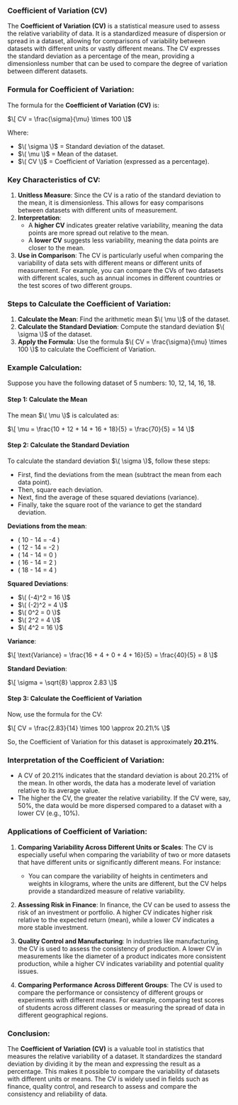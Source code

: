 ### **Coefficient of Variation (CV)**

The **Coefficient of Variation (CV)** is a statistical measure used to assess the relative variability of data. It is a standardized measure of dispersion or spread in a dataset, allowing for comparisons of variability between datasets with different units or vastly different means. The CV expresses the standard deviation as a percentage of the mean, providing a dimensionless number that can be used to compare the degree of variation between different datasets.

### **Formula for Coefficient of Variation:**

The formula for the **Coefficient of Variation (CV)** is:

$\[
CV = \frac{\sigma}{\mu} \times 100
\]$

Where:
- $\( \sigma \)$ = Standard deviation of the dataset.
- $\( \mu \)$ = Mean of the dataset.
- $\( CV \)$ = Coefficient of Variation (expressed as a percentage).

### **Key Characteristics of CV:**
1. **Unitless Measure**: Since the CV is a ratio of the standard deviation to the mean, it is dimensionless. This allows for easy comparisons between datasets with different units of measurement.
2. **Interpretation**:
   - A **higher CV** indicates greater relative variability, meaning the data points are more spread out relative to the mean.
   - A **lower CV** suggests less variability, meaning the data points are closer to the mean.
3. **Use in Comparison**: The CV is particularly useful when comparing the variability of data sets with different means or different units of measurement. For example, you can compare the CVs of two datasets with different scales, such as annual incomes in different countries or the test scores of two different groups.

### **Steps to Calculate the Coefficient of Variation:**

1. **Calculate the Mean**: Find the arithmetic mean $\( \mu \)$ of the dataset.
2. **Calculate the Standard Deviation**: Compute the standard deviation $\( \sigma \)$ of the dataset.
3. **Apply the Formula**: Use the formula $\( CV = \frac{\sigma}{\mu} \times 100 \)$ to calculate the Coefficient of Variation.

### **Example Calculation:**

Suppose you have the following dataset of 5 numbers: 10, 12, 14, 16, 18.

#### **Step 1: Calculate the Mean**

The mean $\( \mu \)$ is calculated as:

$\[
\mu = \frac{10 + 12 + 14 + 16 + 18}{5} = \frac{70}{5} = 14
\]$

#### **Step 2: Calculate the Standard Deviation**

To calculate the standard deviation $\( \sigma \)$, follow these steps:
- First, find the deviations from the mean (subtract the mean from each data point).
- Then, square each deviation.
- Next, find the average of these squared deviations (variance).
- Finally, take the square root of the variance to get the standard deviation.

**Deviations from the mean**:
- \( 10 - 14 = -4 \)
- \( 12 - 14 = -2 \)
- \( 14 - 14 = 0 \)
- \( 16 - 14 = 2 \)
- \( 18 - 14 = 4 \)

**Squared Deviations**:
- $\( (-4)^2 = 16 \)$
- $\( (-2)^2 = 4 \)$
- $\( 0^2 = 0 \)$
- $\( 2^2 = 4 \)$
- $\( 4^2 = 16 \)$

**Variance**:

$\[
\text{Variance} = \frac{16 + 4 + 0 + 4 + 16}{5} = \frac{40}{5} = 8
\]$

**Standard Deviation**:

$\[
\sigma = \sqrt{8} \approx 2.83
\]$

#### **Step 3: Calculate the Coefficient of Variation**

Now, use the formula for the CV:

$\[
CV = \frac{2.83}{14} \times 100 \approx 20.21\%
\]$

So, the Coefficient of Variation for this dataset is approximately **20.21%**.

### **Interpretation of the Coefficient of Variation**:
- A CV of 20.21% indicates that the standard deviation is about 20.21% of the mean. In other words, the data has a moderate level of variation relative to its average value.
- The higher the CV, the greater the relative variability. If the CV were, say, 50%, the data would be more dispersed compared to a dataset with a lower CV (e.g., 10%).

### **Applications of Coefficient of Variation:**

1. **Comparing Variability Across Different Units or Scales**:
   The CV is especially useful when comparing the variability of two or more datasets that have different units or significantly different means. For instance:
   - You can compare the variability of heights in centimeters and weights in kilograms, where the units are different, but the CV helps provide a standardized measure of relative variability.

2. **Assessing Risk in Finance**:
   In finance, the CV can be used to assess the risk of an investment or portfolio. A higher CV indicates higher risk relative to the expected return (mean), while a lower CV indicates a more stable investment.

3. **Quality Control and Manufacturing**:
   In industries like manufacturing, the CV is used to assess the consistency of production. A lower CV in measurements like the diameter of a product indicates more consistent production, while a higher CV indicates variability and potential quality issues.

4. **Comparing Performance Across Different Groups**:
   The CV is used to compare the performance or consistency of different groups or experiments with different means. For example, comparing test scores of students across different classes or measuring the spread of data in different geographical regions.

### **Conclusion:**

The **Coefficient of Variation (CV)** is a valuable tool in statistics that measures the relative variability of a dataset. It standardizes the standard deviation by dividing it by the mean and expressing the result as a percentage. This makes it possible to compare the variability of datasets with different units or means. The CV is widely used in fields such as finance, quality control, and research to assess and compare the consistency and reliability of data.
